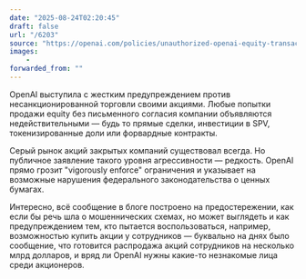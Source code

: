 ```yaml
---
date: "2025-08-24T02:20:45"
draft: false
url: "/6203"
source: "https://openai.com/policies/unauthorized-openai-equity-transactions/"
images:
    -
forwarded_from: ""
---
```


OpenAI выступила с жестким предупреждением против несанкционированной торговли своими акциями. Любые попытки продажи equity без письменного согласия компании объявляются недействительными — будь то прямые сделки, инвестиции в SPV, токенизированные доли или форвардные контракты.

Серый рынок акций закрытых компаний существовал всегда. Но публичное заявление такого уровня агрессивности — редкость. OpenAI прямо грозит "vigorously enforce" ограничения и указывает на возможные нарушения федерального законодательства о ценных бумагах.

Интересно, всё сообщение в блоге построено на предостережении, как если бы речь шла о мошеннических схемах, но может выглядеть и как предупреждением тем, кто пытается воспользоваться, например, возможностью купить акции у сотрудников — буквально на днях было сообщение, что готовится распродажа акций сотрудников на несколько млрд долларов, и вряд ли OpenAI нужны какие-то незнакомые лица среди акционеров.

